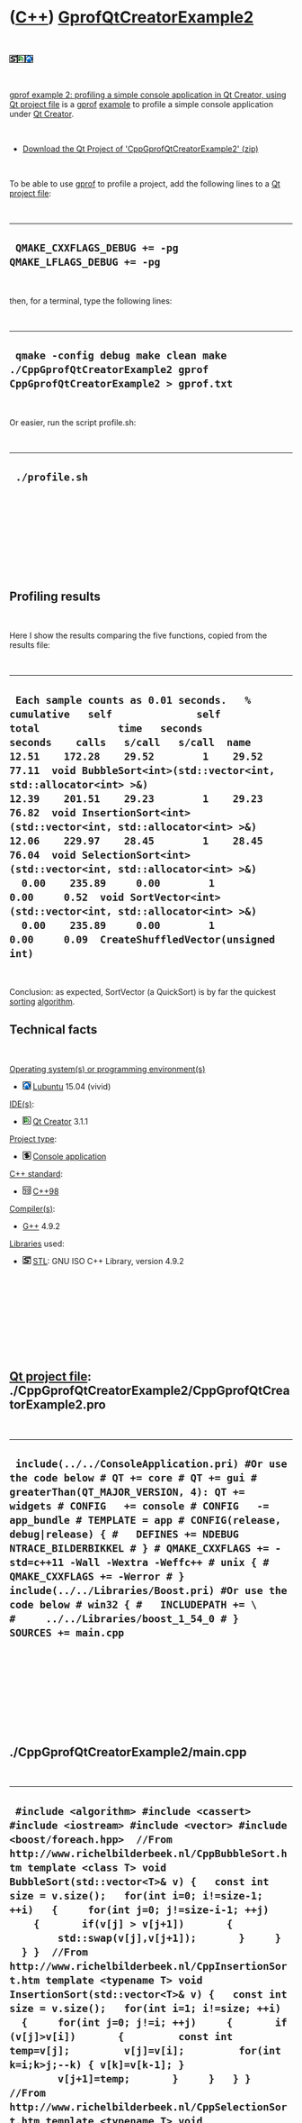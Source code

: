 



 

 

 

 

 

([C++](Cpp.htm)) [GprofQtCreatorExample2](CppGprofQtCreatorExample2.htm)
========================================================================

 

![STL](PicStl.png)![Qt
Creator](PicQtCreator.png)![Lubuntu](PicLubuntu.png)

 

[gprof example 2: profiling a simple console application in Qt Creator,
using Qt project file](CppGprofQtCreatorExample2.htm) is a
[gprof](CppGprof.htm) [example](CppExample.htm) to profile a simple
console application under [Qt Creator](CppQt.htm).

 

-   [Download the Qt Project of
    'CppGprofQtCreatorExample2' (zip)](CppGprofQtCreatorExample2.zip)

 

To be able to use [gprof](CppGprof.htm) to profile a project, add the
following lines to a [Qt project file](CppQtProjectFile.htm):

 

  ----------------------------------------------------------
  ` QMAKE_CXXFLAGS_DEBUG += -pg QMAKE_LFLAGS_DEBUG += -pg`
  ----------------------------------------------------------

 

then, for a terminal, type the following lines:

 

  ----------------------------------------------------------------------------------------------------------------
  ` qmake -config debug make clean make ./CppGprofQtCreatorExample2 gprof CppGprofQtCreatorExample2 > gprof.txt`
  ----------------------------------------------------------------------------------------------------------------

 

Or easier, run the script profile.sh:

 

  -----------------
  ` ./profile.sh`
  -----------------

 

 

 

 

 

Profiling results
-----------------

 

Here I show the results comparing the five functions, copied from the
results file:

 

  -----------------------------------------------------------------------------------------------------------------------------------------------------------------------------------------------------------------------------------------------------------------------------------------------------------------------------------------------------------------------------------------------------------------------------------------------------------------------------------------------------------------------------------------------------------------------------------------------------------------------------------------------------------------------------------------------------------------------------------------------------
  ` Each sample counts as 0.01 seconds.   %   cumulative   self              self     total             time   seconds   seconds    calls   s/call   s/call  name      12.51    172.28    29.52        1    29.52    77.11  void BubbleSort<int>(std::vector<int, std::allocator<int> >&)  12.39    201.51    29.23        1    29.23    76.82  void InsertionSort<int>(std::vector<int, std::allocator<int> >&)  12.06    229.97    28.45        1    28.45    76.04  void SelectionSort<int>(std::vector<int, std::allocator<int> >&)   0.00    235.89     0.00        1     0.00     0.52  void SortVector<int>(std::vector<int, std::allocator<int> >&)   0.00    235.89     0.00        1     0.00     0.09  CreateShuffledVector(unsigned int)`
  -----------------------------------------------------------------------------------------------------------------------------------------------------------------------------------------------------------------------------------------------------------------------------------------------------------------------------------------------------------------------------------------------------------------------------------------------------------------------------------------------------------------------------------------------------------------------------------------------------------------------------------------------------------------------------------------------------------------------------------------------------

 

Conclusion: as expected, SortVector (a QuickSort) is by far the quickest
[sorting](CppSort.htm) [algorithm](CppAlgorithm.htm).

Technical facts
---------------

 

[Operating system(s) or programming environment(s)](CppOs.htm)

-   ![Lubuntu](PicLubuntu.png) [Lubuntu](CppLubuntu.htm) 15.04 (vivid)

[IDE(s)](CppIde.htm):

-   ![Qt Creator](PicQtCreator.png) [Qt Creator](CppQtCreator.htm) 3.1.1

[Project type](CppQtProjectType.htm):

-   ![console](PicConsole.png) [Console
    application](CppConsoleApplication.htm)

[C++ standard](CppStandard.htm):

-   ![C++98](PicCpp98.png) [C++98](Cpp98.htm)

[Compiler(s)](CppCompiler.htm):

-   [G++](CppGpp.htm) 4.9.2

[Libraries](CppLibrary.htm) used:

-   ![STL](PicStl.png) [STL](CppStl.htm): GNU ISO C++ Library, version
    4.9.2

 

 

 

 

 

[Qt project file](CppQtProjectFile.htm): ./CppGprofQtCreatorExample2/CppGprofQtCreatorExample2.pro
--------------------------------------------------------------------------------------------------

 

  ----------------------------------------------------------------------------------------------------------------------------------------------------------------------------------------------------------------------------------------------------------------------------------------------------------------------------------------------------------------------------------------------------------------------------------------------------------------------------------------------------------------------------------------------------
  ` include(../../ConsoleApplication.pri) #Or use the code below # QT += core # QT += gui # greaterThan(QT_MAJOR_VERSION, 4): QT += widgets # CONFIG   += console # CONFIG   -= app_bundle # TEMPLATE = app # CONFIG(release, debug|release) { #   DEFINES += NDEBUG NTRACE_BILDERBIKKEL # } # QMAKE_CXXFLAGS += -std=c++11 -Wall -Wextra -Weffc++ # unix { #   QMAKE_CXXFLAGS += -Werror # }  include(../../Libraries/Boost.pri) #Or use the code below # win32 { #   INCLUDEPATH += \ #     ../../Libraries/boost_1_54_0 # }  SOURCES += main.cpp`
  ----------------------------------------------------------------------------------------------------------------------------------------------------------------------------------------------------------------------------------------------------------------------------------------------------------------------------------------------------------------------------------------------------------------------------------------------------------------------------------------------------------------------------------------------------

 

 

 

 

 

./CppGprofQtCreatorExample2/main.cpp
------------------------------------

 

  -------------------------------------------------------------------------------------------------------------------------------------------------------------------------------------------------------------------------------------------------------------------------------------------------------------------------------------------------------------------------------------------------------------------------------------------------------------------------------------------------------------------------------------------------------------------------------------------------------------------------------------------------------------------------------------------------------------------------------------------------------------------------------------------------------------------------------------------------------------------------------------------------------------------------------------------------------------------------------------------------------------------------------------------------------------------------------------------------------------------------------------------------------------------------------------------------------------------------------------------------------------------------------------------------------------------------------------------------------------------------------------------------------------------------------------------------------------------------------------------------------------------------------------------------------------------------------------------------------------------------------------------------------------------------------------------------------------------------------------------------------------------------------------------------------------------------------------------------------------------------------------------------------------------------------------------------------------------------------------------------------------
  ` #include <algorithm> #include <cassert> #include <iostream> #include <vector> #include <boost/foreach.hpp>  //From http://www.richelbilderbeek.nl/CppBubbleSort.htm template <class T> void BubbleSort(std::vector<T>& v) {   const int size = v.size();   for(int i=0; i!=size-1; ++i)   {     for(int j=0; j!=size-i-1; ++j)     {       if(v[j] > v[j+1])       {         std::swap(v[j],v[j+1]);       }     }   } }  //From http://www.richelbilderbeek.nl/CppInsertionSort.htm template <typename T> void InsertionSort(std::vector<T>& v) {   const int size = v.size();   for(int i=1; i!=size; ++i)   {     for(int j=0; j!=i; ++j)     {       if (v[j]>v[i])       {         const int temp=v[j];         v[j]=v[i];         for(int k=i;k>j;--k) { v[k]=v[k-1]; }         v[j+1]=temp;       }     }   } }  //From http://www.richelbilderbeek.nl/CppSelectionSort.htm template <typename T> void SelectionSort(std::vector<T>& v) {   const int size = v.size();   for(int i=0; i!=size-1; ++i)   {     for(int j=i+1; j!=size; ++j)     {       if (v[i]> v[j])       {         std::swap(v[i],v[j]);       }     }   } }  //From http://www.richelbilderbeek.nl/CppSortVector.htm template <class T> void SortVector(std::vector<T>& v) {   std::sort(v.begin(), v.end()); }  const std::vector<int> CreateShuffledVector(const std::size_t sz) {   std::vector<int> v(sz);    int value = 0;   BOOST_FOREACH(int& i,v)   {     i = value;     ++value;   }   std::random_shuffle(v.begin(),v.end());   return v; }   int main() {   const std::vector<int> v = CreateShuffledVector(100000);    std::vector<int> v1(v);   std::vector<int> v2(v);   std::vector<int> v3(v);   std::vector<int> v4(v);    BubbleSort(v1);   InsertionSort(v2);   SelectionSort(v3);   SortVector(v4);    assert(v1==v2);   assert(v2==v3);   assert(v3==v4);    #ifndef NDEBUG   std::cout << "Finished debug mode" << std::endl;   #else   std::cout << "Finished release mode" << std::endl;   #endif }`
  -------------------------------------------------------------------------------------------------------------------------------------------------------------------------------------------------------------------------------------------------------------------------------------------------------------------------------------------------------------------------------------------------------------------------------------------------------------------------------------------------------------------------------------------------------------------------------------------------------------------------------------------------------------------------------------------------------------------------------------------------------------------------------------------------------------------------------------------------------------------------------------------------------------------------------------------------------------------------------------------------------------------------------------------------------------------------------------------------------------------------------------------------------------------------------------------------------------------------------------------------------------------------------------------------------------------------------------------------------------------------------------------------------------------------------------------------------------------------------------------------------------------------------------------------------------------------------------------------------------------------------------------------------------------------------------------------------------------------------------------------------------------------------------------------------------------------------------------------------------------------------------------------------------------------------------------------------------------------------------------------------------

 

 

 

 

 

./CppGprofQtCreatorExample2/profile.sh
--------------------------------------

 

  ------------------------------------------------------------------------------------------------------------------------------------------------------------------------------------------------------------------------------------------------------------------------------------------------------------------------------------------------------------------------------------------------------------------------------------------------------------------------------------------
  ` #!/bin/sh echo "Removing user file" rm *.pro.user  #echo "Creating profile executable (debug mode)" #qmake -config debug  echo "Creating profile executable (release mode)" qmake -config release  make clean make  echo "Removing makefile" rm Makefile  echo "Removing object files" rm *.o  echo "Start the application" ./CppGprofQtCreatorExample2  echo "Analyse the gprof results" gprof CppGprofQtCreatorExample2 > gprof.txt  echo "Remove temporary gprof file" rm gmon.out`
  ------------------------------------------------------------------------------------------------------------------------------------------------------------------------------------------------------------------------------------------------------------------------------------------------------------------------------------------------------------------------------------------------------------------------------------------------------------------------------------------

 

 

 

 

 





 




This page has been created by the [tool](Tools.htm)
[CodeToHtml](ToolCodeToHtml.htm)
